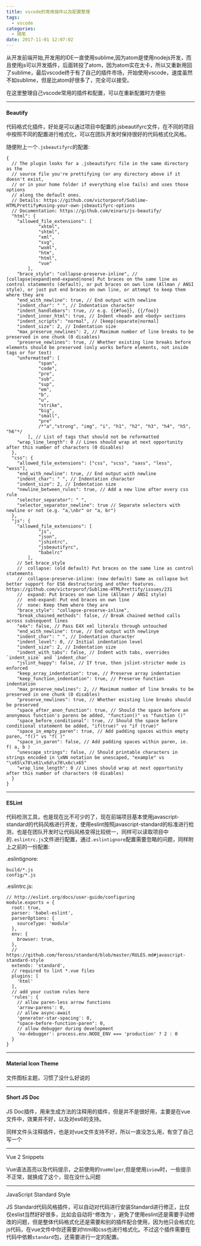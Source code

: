 ```yaml
---
title: vscode的常用插件以及配置整理
tags:
  - vscode
categories:
  - 随笔
date: 2017-11-01 12:07:02
---
```


从开发前端开始,开发用的IDE一直使用sublime,因为atom是使用nodejs开发，而且使用js可以开发插件，后面转投了atom，因为atom实在太卡，所以又重新用回了sublime，最后vscode终于有了自己的插件市场，开始使用vscode，速度虽然不如sublime，但是比atom好很多了，完全可以接受。

在这里整理自己vscode常用的插件和配置，可以在重新配置时方便些

---

#### Beautify
代码格式化插件，好处是可以通过项目中配置的.jsbeautifyrc文件，在不同的项目中按照不同的配置进行格式化，可以在团队开发时保持很好的代码格式化风格。

随便附上一个`.jsbeautifyrc`的配置:

<!--more-->

```
{
  // The plugin looks for a .jsbeautifyrc file in the same directory as the
  // source file you're prettifying (or any directory above if it doesn't exist,
  // or in your home folder if everything else fails) and uses those options
  // along the default ones.
  // Details: https://github.com/victorporof/Sublime-HTMLPrettify#using-your-own-jsbeautifyrc-options
  // Documentation: https://github.com/einars/js-beautify/
  "html": {
    "allowed_file_extensions": [
            "xhtml",
            "shtml",
            "xml",
            "svg",
            "wxml",
            "htm",
            "html",
            "vue"
        ],
    "brace_style": "collapse-preserve-inline", // [collapse|expand|end-expand|none] Put braces on the same line as control statements (default), or put braces on own line (Allman / ANSI style), or just put end braces on own line, or attempt to keep them where they are
    "end_with_newline": true, // End output with newline
    "indent_char": " ", // Indentation character
    "indent_handlebars": true, // e.g. {{#foo}}, {{/foo}}
    "indent_inner_html": true, // Indent <head> and <body> sections
    "indent_scripts": "normal", // [keep|separate|normal]
    "indent_size": 2, // Indentation size
    "max_preserve_newlines": 2, // Maximum number of line breaks to be preserved in one chunk (0 disables)
    "preserve_newlines": true, // Whether existing line breaks before elements should be preserved (only works before elements, not inside tags or for text)
    "unformatted": [
            "span",
            "code",
            "pre",
            "sub",
            "sup",
            "em",
            "b",
            "u",
            "strike",
            "big",
            "small",
            "pre"
            /*"a","strong", "img", "i", "h1", "h2", "h3", "h4", "h5", "h6"*/
        ], // List of tags that should not be reformatted
    "wrap_line_length": 0 // Lines should wrap at next opportunity after this number of characters (0 disables)
  },
  "css": {
    "allowed_file_extensions": ["css", "scss", "sass", "less", "wxss"],
    "end_with_newline": true, // End output with newline
    "indent_char": " ", // Indentation character
    "indent_size": 2, // Indentation size
    "newline_between_rules": true, // Add a new line after every css rule
    "selector_separator": " ",
    "selector_separator_newline": true // Separate selectors with newline or not (e.g. "a,\nbr" or "a, br")
  },
  "js": {
    "allowed_file_extensions": [
            "js",
            "json",
            "jshintrc",
            "jsbeautifyrc",
            "babelrc"
        ],
    // Set brace_style
    //  collapse: (old default) Put braces on the same line as control statements
    //  collapse-preserve-inline: (new default) Same as collapse but better support for ES6 destructuring and other features. https://github.com/victorporof/Sublime-HTMLPrettify/issues/231
    //  expand: Put braces on own line (Allman / ANSI style)
    //  end-expand: Put end braces on own line
    //  none: Keep them where they are
    "brace_style": "collapse-preserve-inline",
    "break_chained_methods": false, // Break chained method calls across subsequent lines
    "e4x": false, // Pass E4X xml literals through untouched
    "end_with_newline": true, // End output with newlinye
    "indent_char": " ", // Indentation character
    "indent_level": 0, // Initial indentation level
    "indent_size": 2, // Indentation size
    "indent_with_tabs": false, // Indent with tabs, overrides `indent_size` and `indent_char`
    "jslint_happy": false, // If true, then jslint-stricter mode is enforced
    "keep_array_indentation": true, // Preserve array indentation
    "keep_function_indentation": true, // Preserve function indentation
    "max_preserve_newlines": 2, // Maximum number of line breaks to be preserved in one chunk (0 disables)
    "preserve_newlines": true, // Whether existing line breaks should be preserved
    "space_after_anon_function": true, // Should the space before an anonymous function's parens be added, "function()" vs "function ()"
    "space_before_conditional": true, // Should the space before conditional statement be added, "if(true)" vs "if (true)"
    "space_in_empty_paren": true, // Add padding spaces within empty paren, "f()" vs "f( )"
    "space_in_paren": false, // Add padding spaces within paren, ie. f( a, b )
    "unescape_strings": false, // Should printable characters in strings encoded in \xNN notation be unescaped, "example" vs "\x65\x78\x61\x6d\x70\x6c\x65"
    "wrap_line_length": 0 // Lines should wrap at next opportunity after this number of characters (0 disables)
  }
}
```

---
#### ESLint

代码检测工具，也是现在比不可少的了，现在前端项目基本使用javascript-standard的代码风格进行开发，使用eslint按照javascript-standard的标准进行检测，也是在团队开发时让代码风格变得比较统一，同样可以读取项目中的`.eslintrc.js`文件进行配置，通过`.eslintignore`配置需要忽略的问题，同样附上之前的一份配置:

.eslintignore:
```
build/*.js
config/*.js
```

.eslintrc.js:
```
// http://eslint.org/docs/user-guide/configuring
module.exports = {
  root: true,
  parser: 'babel-eslint',
  parserOptions: {
    sourceType: 'module'
  },
  env: {
    browser: true,
  },
  // https://github.com/feross/standard/blob/master/RULES.md#javascript-standard-style
  extends: 'standard',
  // required to lint *.vue files
  plugins: [
    'html'
  ],
  // add your custom rules here
  'rules': {
    // allow paren-less arrow functions
    'arrow-parens': 0,
    // allow async-await
    'generator-star-spacing': 0,
    "space-before-function-paren": 0,
    // allow debugger during development
    'no-debugger': process.env.NODE_ENV === 'production' ? 2 : 0
  }
}

```

---
#### Material Icon Theme

文件图标主题，习惯了没什么好说的


---
#### Short JS Doc
JS Doc插件，用来生成方法的注释用的插件，但是并不是很好用，主要是在vue文件中，效果并不好，以及对es6的支持。

同样文件头注释插件，也是对vue文件支持不好，所以一直没怎么用，有空了自己写一个

---
Vue 2 Snippets

Vue语法高亮以及代码提示，之前使用的`VueHelper`,但是使用`iview`时，一些提示不正常，就换成了这个，现在没什么问题

---
JavaScript Standard Style

JS Standard代码风格插件，可以自动对代码进行安装Standard进行修正，比仅仅eslist当然好好很多，比如会自动将`"`修改为`'`，避免了使用eslint还是需要手动修改的问题，但是整体代码格式化还是需要和别的插件配合使用，因为他只会格式化js代码，在vue文件中你还需要对html和css也进行格式化。不过这个插件需要在代码中依赖`standard`包，还需要进行一定的配置。